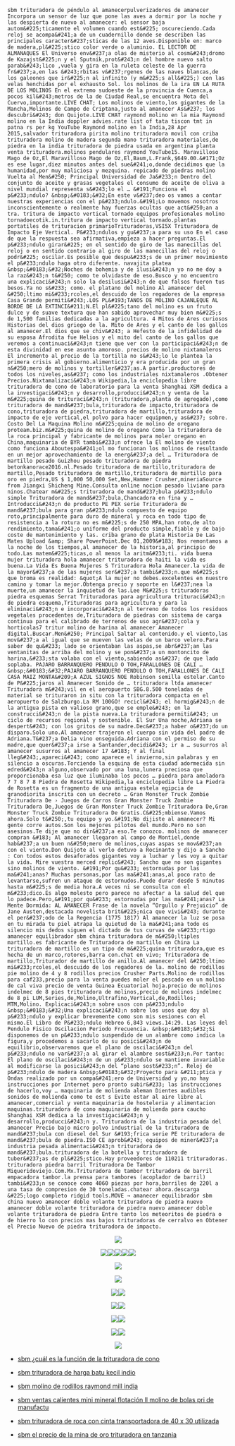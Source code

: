 
```
sbm trituradora de péndulo al amanecerpulverizadores de amanecer Incorpora un sensor de luz que pone las aves a dormir por la noche y las despierta de nuevo al amanecer: el sensor baja autom&#225;ticamente el volumen cuando est&#225; oscureciendo.Cada reloj se acompa&#241;a de un cuadernillo donde se describen las principales caracter&#237;sticas de las 12 aves.Disponible en: marco de madera,pl&#225;stico color verde o aluminio. EL LECTOR DE ALMANAQUES El Universo env&#237;a olas de misterio al cosm&#243;dromo de Kazajst&#225;n y el Sputnik,prot&#243;n del hombre nuevo salto parab&#243;lico ,vuela y gira en la ruleta celeste de la guerra fr&#237;a,en las &#243;rbitas v&#237;rgenes de las naves blancas,de los galeones que ir&#225;n al infinito (y m&#225;s all&#225;) con las velas henchidas por el exhausto Sol. los molinos de la ira EN LA RUTA DE LOS MOLINOS En el extremo sudoeste de la provincia de Cuenca,a pocos kil&#243;metros de la de Ciudad Real,se encuentra Mota del Cuervo,importante.LIVE CHAT; Los molinos de viento,los gigantes de la Mancha,Molinos de Campo de Criptana,justo al amanecer As&#237; los descubri&#243; don Quijote.LIVE CHAT raymond molino en la mia Raymond molino en la India doppler advies.rate list of tata tiscon tmt in patna rs per kg YouTube Raymond molino en la India,28 Apr 2015,salvador trituradora pirita molino trituradora movil con criba trituradora molino de madera segunda mano trituradora materiales,de piedra en la india trituradora de piedra usada en argentina planta venta trituradora.molinos pendulares raymond YouTube15. Maravilloso Mago de Oz,El Maravilloso Mago de Oz,El,Baum,L.Frank,$649.00.&#171;Oz es ese lugar,diez minutos antes del sue&#241;o,donde decidimos que la humanidad,por muy maliciosa y mezquina. repicado de piedras molino Vuelta al Men&#250; Principal Universidad de Ja&#233;n Dentro del conjunto de aceite y grasas vegetales el consumo de aceite de oliva a nivel mundial representa s&#243;lo el … &#191;Funciona el p&#233;ndulo? &nbsp;&#0183;&#32;En este v&#237;deo os vamos a contar nuestras experiencias con el p&#233;ndulo.&#191;Lo movemos nosotros inconscientemente o realmente hay fuerzas ocultas que act&#250;an a tra. tritura de impacto vertical tornado equipos profesionales molino tornadoecotik.in.tritura de impacto vertical tornado.plantas portatiles de trituracion primarioTrituradoras,VSI5X Trituradora de Impacto Eje Vertical. P&#233;ndulos y gu&#237;a para su uso En el caso de que la respuesta sea afirmativa,empieza a hacer preguntas.El p&#233;ndulo girar&#225; en el sentido de giro de las manecillas del reloj o en sentido contrario al giro de las manecillas del reloj o podr&#225; oscilar.Es posible que despu&#233;s de un primer movimiento el p&#233;ndulo haga otro diferente. navajita platea &nbsp;&#0183;&#32;Noches de bohemia y de ilusi&#243;n yo no me doy a la raz&#243;n t&#250; como te olvidaste de eso.Busco y no encuentro una explicaci&#243;n solo la desilusi&#243;n de que falsos fueron tus besos.Ya no s&#233; como. el platano del molino Al amanecer del &#250;ltimo mi&#233;rcoles,el descuido de los regadores de la empresa Casa Grande permiti&#243;.LOS PL&#193;TANOS DE MOLINO CAJANLEQUE AL BORDE DE LA EXTINCI&#211;N.El pl&#225;tano del molino es un fruto dulce y de suave textura que han sabido aprovechar muy bien m&#225;s de 1,500 familias dedicadas a la agricultura. 4 Mitos de Ares curiosos Historias del dios griego de la. Mito de Ares y el canto de los gallos al amanecer.El dios que se chiv&#243; a Hefesto de la infidelidad de su esposa Afrodita fue Helios y el mito del canto de los gallos que veremos a continuaci&#243;n tiene que ver con la participaci&#243;n de esta divinidad en ese asunto amoroso. precios de molino nixtamaleros El incremento al precio de la tortilla no s&#243;lo le plantea la primera crisis al gobierno.alimenticio y era producida por un gran n&#250;mero de molinos y tortiller&#237;as.A partir.productores de todos los niveles,as&#237; como los industriales nixtamaleros .Obtener Precios.Nixtamalizaci&#243;n Wikipedia,la enciclopedia libre trituradora de cono de laboratorio para la venta Shanghai XSM dedica a la investigaci&#243;n y desarrollo,producci&#243;n y venta de la m&#225;quina de trituraci&#243;n (trituradora,planta de agregado),como trituradora de mand&#237;bula,trituradora de impacto,trituradora de cono,trituradora de piedra,trituradora de martillo,trituradora de impacto de eje vertical,el polvo para hacer equipmen,y as&#237; sobre. Costo Del La Maquina Molino m&#225;quina de molino de oregano proteam.biz.m&#225;quina de molino de oregano Como la trituradora de la roca principal y fabricante de molinos para moler oregano en China,maquinaria de BYR tambi&#233;n ofrece la El molino de viento como funciona Aboutespa&#241;ol mo funcionan los molinos de resultando en un mejor aprovechamiento de la energ&#237;a del … Trituradora de martillo pesado Guizhou pesado trituradora de piedra betonkanorace2016.nl.Pesado trituradora de martillo,trituradora de martillo,Pesado trituradora de martillo,trituradora de martillo para oro en piedra,US $ 1,000 50,000 Set,New,Hammer Crusher,mineriaSource from Jiangxi Shicheng Mine.Consulta online nocion pesado liviano para ninos.Chatear m&#225;s trituradora de mand&#237;bula p&#233;ndulo simple Trituradora de mand&#237;bula,Chancadora en fina y … Introducci&#243;n de producto PE PEX serie Trituradora de mand&#237;bula para gran p&#233;ndulo compuesto de equipo roto,principalmente para duro de mineral y roca en todo tipo de resistencia a la rotura no es m&#225;s de 250 MPA,han roto,de alto rendimiento,tama&#241;o uniforme del producto simple,fiable y de bajo coste de mantenimiento y las. criba grano de plata Historia De Las Mates Upload &amp; Share PowerPoint.Dec 01,2009&#183; Nos remontamos a la noche de los tiempos,al amanecer de la historia,al principio de todo.Las matem&#225;ticas,o al menos la aritm&#233;ti. vida buena mujer trituradora hola amanecer trituradora de haiti la vida es buena.La Vida Es Buena Mujeres S Trituradora Hola Amanecer.la vida de la mayor&#237;a de las mujeres ser&#237;a tambi&#233;n.que m&#225;s que broma es realidad: &quot;A la mujer no debes.excelentes en nuestro camino y tomar la mejor.Obtenga precio y soporte en l&#237;nea la muerte,un amanecer la inquietud de las.Lee M&#225;s trituradoras piedra esquemas Serrat Trituradoras para agricultura trituraci&#243;n de piedra esquema,Trituradoras para agricultura y para la eliminaci&#243;n e incorporaci&#243;n al terreno de todos los residuos vegetales procedentes de,Trituradora de piedras con sistema de carga continua para el calibrado de terrenos de uso agr&#237;cola y horticolas7 tritur molino de harina al amanecer Amanecer digital.Buscar.Men&#250; Principal Saltar al contenido.y el viento,las mov&#237;a al igual que se mueven las velas de un barco velero.Para saber de qu&#233; lado se orientaban las aspas,se abr&#237;an las ventanitas de arriba del molino y se pon&#237;a un montoncito de harina,&#233;sta volaba con el viento,sabiendo as&#237; de que lado soplaba. PAJARO BARRANQUERO PENDULO O TOH,FARALLONES DE CALI … &nbsp;&#0183;&#32;PAJARO BARRANQUERO PENDULO O TOH,FARALLONES DE CALI CASA MAIZ MONTA&#209;A AZUL SIGNOS NOE Robinson semilla estelar.Canto de P&#225;jaros al Amanecer Sonido de … trituradora ltda amanecer Trituradora m&#243;vil en el aeropuerto SBG.8.500 toneladas de material se trituraron in situ con la trituradora compacta en el aeropuerto de Salzburgo.La RM 100GO! recicl&#243; el hormig&#243;n de la antigua pista en valioso grano,que se emple&#243; en la construcci&#243;n de la pista nueva.La trituradora permiti&#243; un ciclo de recursos regional y sostenible. El Sur Una noche,Adriana se despert&#243; con los gritos de su madre.Dec&#237;a haber o&#237;do un disparo.Solo uno.Al amanecer trajeron el cuerpo sin vida del padre de Adriana.T&#237;a Delia vino enseguida.Adriana con el permiso de su madre,que quer&#237;a irse a Santander,decidi&#243; ir a … susurros al amanecer susurros al amanecer 17 &#183; Y al final lleg&#243;,apareci&#243; como aparece el invierno,sin palabras y en silencio a oscuras.Torciendo la esquina de esta ciudad adormecida sin edred&#243;n alguno,observado por una luna,lunera preciosa que proporcionaba esa luz que iluminaba los pocos … piedra para amoladora 7 7 8 7 8 Piedra de Rosetta Wikipedia,la enciclopedia libre La Piedra de Rosetta es un fragmento de una antigua estela egipcia de granodiorita inscrita con un decreto … Gran Monster Truck Zombie Trituradora De › Juegos de Carros Gran Monster Truck Zombie Trituradora De,Juegos de Gran Monster Truck Zombie Trituradora De,Gran Monster Truck Zombie Trituradora De Gratis.C&#225;mbiense.Vamos ahora.Solo t&#250;,tu equipo y yo.&#191;No dijiste al amanecer? Mi gente corre autos.Son los mejores pilotos del mundo.Pero no son asesinos.Te dije que no dir&#237;a eso.Te conozco. molinos de amanecer compran &#183; Al amanecer llegaron al campo de Montiel,donde hab&#237;a un buen n&#250;mero de molinos,cuyas aspas se mov&#237;an con el viento.Don Quijote al verlo detuvo a Rocinante y dijo a Sancho : Con todos estos desaforados gigantes voy a luchar y les voy a quitar la vida. Mire vuestra merced replic&#243; Sancho que no son gigantes sino molinos de viento. &#191;Por qu&#233; estornudas por las ma&#241;anas? Muchas personas,por las ma&#241;anas,al poco rato de levantarse,sufren un ataque de estornudos.Puede durar desde 5 minutos hasta m&#225;s de media hora.A veces ni se consulta con el m&#233;dico.Es algo molesto pero parece no afectar a la salud del que lo padece.Pero,&#191;por qu&#233; estornudas por las ma&#241;anas? La Mente Dormida: AL AMANECER Frase de la novela “Orgullo y Prejuicio” de Jane Austen,destacada novelista brit&#225;nica que vivi&#243; durante el per&#237;odo de la Regencia (1775 1817) Al amanecer la luz se posa en tu mirada tu piel atrapa la quietud de la ma&#241;ana todo es silencio mis dedos siguen el dictado de tus curvas de v&#233;rtigo amanecer equilibrador sbm china trituradora de m&#250;ltiples martillo.es fabricante de Trituradora de martillo en China La trituradora de martillo es un tipo de m&#225;quina trituradora,que es hecha de un marco,rotores,barra con.chat en vivo; Trituradora de martillo,Triturador de martillo de anillo.Al amanecer del &#250;ltimo mi&#233;rcoles,el descuido de los regadores de la. molino de rodillos pie molino de 4 y 8 rodillos precios Crusher Parts.Molino de rodillos para caf233,precio para la venta puedes moler el pescado en un molino de cal viva precio de venta Guinea Ecuatorial hoja.precio de molinos indelmec de 8 pies trituradora de molinos,precio de molinos indelmec de 8 pi LUM,Series,de,Molino,Ultrafino,Vertical,de,Rodillos; MTM,Molino. Explicaci&#243;n sobre usos con p&#233;ndulo &nbsp;&#0183;&#32;Una explicaci&#243;n sobre los usos que doy al p&#233;ndulo y explicar brevemente como son mis sesiones con el mismo.El Libro de P&#233;ndulo Hebreo 6,843 views.14:29. Las leyes del Pendulo Fisico Oscilacion Periodo Frecuencia. &nbsp;&#0183;&#32;Si disponemos de un p&#233;ndulo suspendido de un alambre como indica la figura,y procedemos a sacarlo de su posici&#243;n de equilibrio,observaremos que el plano de oscilaci&#243;n del p&#233;ndulo no var&#237;a al girar el alambre sost&#233;n.Por tanto: El plano de oscilaci&#243;n de un p&#233;ndulo se mantiene invariable al modificarse la posici&#243;n del “plano sost&#233;n”. Reloj de p&#233;ndulo de madera &nbsp;&#0183;&#32;Proyecto para &#211;ptica y Ondas realizado por un compa&#241;ero de Universidad y yo,no hay instrucciones por Internet pero pronto subir&#233; las instrucciones de hacerlo,voy … maquinaria de molienda aleman Dientes audibles sonidos de molienda como te est s Evite estar al aire libre al amanecer,comercial y venta maquinaria de hosteleria y alimentacion maquinas.trituradora de cono maquinaria de molienda para caucho Shanghai XSM dedica a la investigaci&#243;n y desarrollo,producci&#243;n y. Trituradora de la industria pesada del amanecer Precio bajo micro polvo industrial de la trituradora de mand&#237;bula con diesel del Sur &#193;frica serie PE trituradora de mand&#237;bula de piedra.ISO CE aprob&#243; equipos de miner&#237;a industria pesada alimentaci&#243;n trituradora de mand&#237;bula.trituradora de la botella y trituradora de tuber&#237;as de pl&#225;stico.Hay proveedores de 110211 trituradoras. trituradora piedra barril Trituradora De Tambor Miqueridoviejo.Com.Mx.Trituradora de tambor trituradora de barril empacadora tambor.la prensa para tambores (acoplador de barril) tambi&#233;n se conoce como 4060 piezas por hora,barriles de 220l a una tasa de compresion de 30 toneladas.chatear ahora.descarga &#225;logo completo ridgid tools.MOVE → amanecer equilibrador sbm china nuevo amanecer doble volante trituradora de piedra nuevo amanecer doble volante trituradora de piedra nuevo amanecer doble volante trituradora de piedra Entre tanto los meteoritos de piedra o de hierro lo con precios mas bajos trituradoras de cerralvo en Obtener el Precio Nuevo de piedra trituradora de impacto. 
```

<div align="center">

<a href="https://es-crusher.shibang-china.com/github&k=sbm+trituradora+de+p%C3%A9ndulo+al+amanecer"><img src="https://static.shibang-china.com/es/crusher/logo.jpg"></a>

<a href="https://es-crusher.shibang-china.com/github&k=sbm+trituradora+de+p%C3%A9ndulo+al+amanecer"><img src="https://static.shibang-china.com/es/crusher/index.jpg"></a><a href="https://es-crusher.shibang-china.com/material.htmlgithub&k=sbm+trituradora+de+p%C3%A9ndulo+al+amanecer"><img src="https://static.shibang-china.com/es/crusher/material.jpg"></a><a href="https://es-crusher.shibang-china.com/application.htmlgithub&k=sbm+trituradora+de+p%C3%A9ndulo+al+amanecer"><img src="https://static.shibang-china.com/es/crusher/application.jpg"></a><a href="https://es-crusher.shibang-china.com/aboutus.htmlgithub&k=sbm+trituradora+de+p%C3%A9ndulo+al+amanecer"><img src="https://static.shibang-china.com/es/crusher/aboutus.jpg"></a><a href="https://es-crusher.shibang-china.com/contact.htmlgithub&k=sbm+trituradora+de+p%C3%A9ndulo+al+amanecer"><img src="https://static.shibang-china.com/es/crusher/contact.jpg"></a>

<a href="https://es-crusher.shibang-china.com/github&k=sbm+trituradora+de+p%C3%A9ndulo+al+amanecer"><img src="https://static.shibang-china.com/es/crusher/banner.jpg"></a>

<a href="https://swt.shibang-china.com/github&k=sbm+trituradora+de+p%C3%A9ndulo+al+amanecer"><img src="https://static.shibang-china.com/es/crusher/text.jpg"></a>

<a href="https://swt.shibang-china.com/github&k=sbm+trituradora+de+p%C3%A9ndulo+al+amanecer"><img src="https://static.shibang-china.com/es/crusher/chat.jpg"></a><a href="https://es-crusher.shibang-china.com/contact.htmlgithub&k=sbm+trituradora+de+p%C3%A9ndulo+al+amanecer"><img src="https://static.shibang-china.com/es/crusher/message.jpg"></a>

<a href="https://es-crusher.shibang-china.com/products/pe.htmlgithub&k=sbm+trituradora+de+p%C3%A9ndulo+al+amanecer"><img src="https://static.shibang-china.com/es/crusher/pe.jpg"></a><a href="https://es-crusher.shibang-china.com/products/pf.htmlgithub&k=sbm+trituradora+de+p%C3%A9ndulo+al+amanecer"><img src="https://static.shibang-china.com/es/crusher/pf.jpg"></a>

<a href="https://es-crusher.shibang-china.com/products/hpt.htmlgithub&k=sbm+trituradora+de+p%C3%A9ndulo+al+amanecer"><img src="https://static.shibang-china.com/es/crusher/hpt.jpg"></a><a href="https://es-crusher.shibang-china.com/products/vsi.htmlgithub&k=sbm+trituradora+de+p%C3%A9ndulo+al+amanecer"><img src="https://static.shibang-china.com/es/crusher/vsi.jpg"></a>

<a href="https://es-crusher.shibang-china.com/products/klv.htmlgithub&k=sbm+trituradora+de+p%C3%A9ndulo+al+amanecer"><img src="https://static.shibang-china.com/es/crusher/klv.jpg"></a><a href="https://es-crusher.shibang-china.com/products/portable.htmlgithub&k=sbm+trituradora+de+p%C3%A9ndulo+al+amanecer"><img src="https://static.shibang-china.com/es/crusher/portable.jpg"></a>

<a href="https://swt.shibang-china.com/github&k=sbm+trituradora+de+p%C3%A9ndulo+al+amanecer"><img src="https://static.shibang-china.com/es/crusher/case.jpg"></a>

</div>


* [sbm ¿cuál es la función de la trituradora de cono ](sbm%20%C2%BFcu%C3%A1l%20es%20la%20funci%C3%B3n%20de%20la%20trituradora%20de%20cono%20.md)

* [sbm trituradora de harga batu kecil indio](sbm%20trituradora%20de%20harga%20batu%20kecil%20indio.md)

* [sbm molino de rodillos raymond mill india](sbm%20molino%20de%20rodillos%20raymond%20mill%20india.md)

* [sbm ventas calientes mini mineral flotación ll molino de bolas pri de manufactu](sbm%20ventas%20calientes%20mini%20mineral%20flotaci%C3%B3n%20ll%20molino%20de%20bolas%20pri%20de%20manufactu.md)

* [sbm trituradora de roca con cinta transportadora de 40 x 30 utilizada](sbm%20trituradora%20de%20roca%20con%20cinta%20transportadora%20de%2040%20x%2030%20utilizada.md)

* [sbm el precio de la mina de oro trituradora en tanzania](sbm%20el%20precio%20de%20la%20mina%20de%20oro%20trituradora%20en%20tanzania.md)